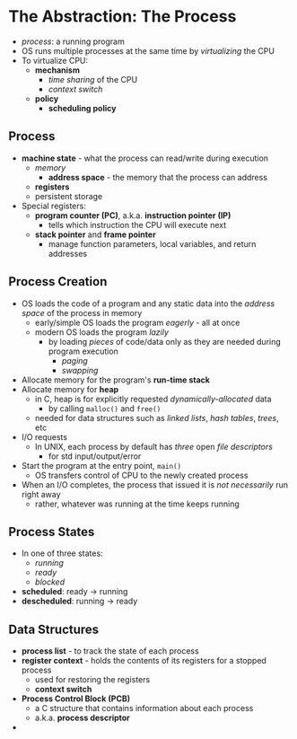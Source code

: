 # The Abstraction: The Process

- _process_: a running program
- OS runs multiple processes at the same time by _virtualizing_ the CPU
- To virtualize CPU:
  - **mechanism**
    - _time sharing_ of the CPU
    - _context switch_
  - **policy**
    - **scheduling policy**

## Process

- **machine state** - what the process can read/write during execution
  - _memory_
    - **address space** - the memory that the process can address
  - **registers**
  - persistent storage
- Special registers:
  - **program counter (PC)**, a.k.a. **instruction pointer (IP)**
    - tells which instruction the CPU will execute next
  - **stack pointer** and **frame pointer**
    - manage function parameters, local variables, and return addresses

## Process Creation

- OS loads the code of a program and any static data into the _address space_ of the process in memory
  - early/simple OS loads the program _eagerly_ - all at once
  - modern OS loads the program _lazily_
    - by loading _pieces_ of code/data only as they are needed during program execution
      - _paging_
      - _swapping_
- Allocate memory for the program's **run-time stack**
- Allocate memory for **heap**
  - in C, heap is for explicitly requested _dynamically-allocated_ data
    - by calling `malloc()` and `free()`
  - needed for data structures such as _linked lists_, _hash tables_, _trees_, etc
- I/O requests
  - In UNIX, each process by default has _three_ open _file descriptors_
    - for std input/output/error
- Start the program at the entry point, `main()`
  - OS transfers control of CPU to the newly created process
- When an I/O completes, the process that issued it is _not necessarily_ run right away
  - rather, whatever was running at the time keeps running

## Process States

- In one of three states:
  - _running_
  - _ready_
  - _blocked_
- **scheduled**: ready -> running
- **descheduled**: running -> ready

## Data Structures

- **process list** - to track the state of each process
- **register context** - holds the contents of its registers for a stopped process
  - used for restoring the registers
  - **context switch**
- **Process Control Block (PCB)**
  - a C structure that contains information about each process
  - a.k.a. **process descriptor**
-
